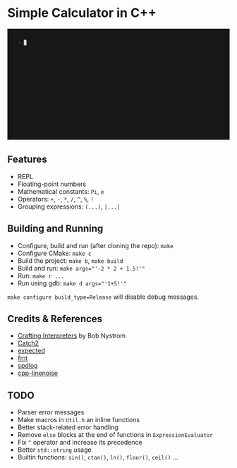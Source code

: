 # Simple Calculator in C++

![preview.gif](.github/preview.gif)

## Features
- REPL
- Floating-point numbers
- Mathematical constants: `Pi`, `e`
- Operators: `+`, `-`, `*`, `/`, `^`, `%`, `!`
- Grouping expressions: `(...)`, `|...|`

## Building and Running
- Configure, build and run (after cloning the repo): `make`
- Configure CMake: `make c`
- Build the project: `make b`, `make build`
- Build and run: `make args="'-2 * 2 + 1.5!'"`
- Run: `make r ...`
- Run using gdb: `make d args="'1+5!'"`

`make configure build_type=Release` will disable debug messages.

## Credits & References
- [Crafting Interpreters](https://craftinginterpreters.com/) by Bob Nystrom
- [Catch2](https://github.com/catchorg/Catch2/)
- [expected](https://github.com/TartanLlama/expected)
- [fmt](https://github.com/fmtlib/fmt)
- [spdlog](https://github.com/gabime/spdlog)
- [cpp-linenoise](https://github.com/yhirose/cpp-linenoise)

## TODO
- Parser error messages
- Make macros in `Util.h` an inline functions
- Better stack-related error handling
- Remove `else` blocks at the end of functions in `ExpressionEvaluator`
- Fix `^` operator and increase its precedence
- Better `std::string` usage
- Builtin functions: `sin()`, `ctan()`, `ln()`, `floor()`, `ceil()` ...
